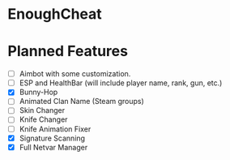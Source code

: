 # EnoughCheat

# Planned Features
  - [ ] Aimbot with some customization.
  - [ ] ESP and HealthBar (will include player name, rank, gun, etc.)
  - [x] Bunny-Hop
  - [ ] Animated Clan Name (Steam groups) 
  - [ ] Skin Changer
  - [ ] Knife Changer
  - [ ] Knife Animation Fixer
  - [x] Signature Scanning
  - [x] Full Netvar Manager